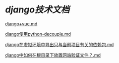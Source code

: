 # *django技术文档*

 [django+vue.md](django+vue.md) 

 [django使用python-decouple.md](django使用python-decouple.md) 

 [django在虚拟环境中导出只与当前项目有关的依赖包.md](django在虚拟环境中导出只与当前项目有关的依赖包.md) 

 [django中如何在根目录下放置网站验证文件？.md](django中如何在根目录下放置网站验证文件？.md) 